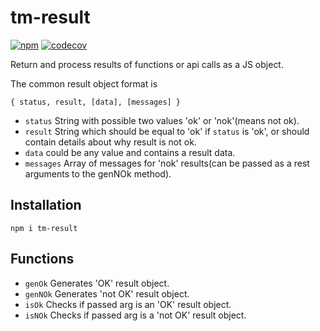 # tm-result

[![npm](https://img.shields.io/npm/v/tm-result.svg)](https://www.npmjs.org/package/tm-result)
[![codecov](https://codecov.io/gh/RomanBurunkov/tm-result/branch/main/graph/badge.svg?token=XQR8J8HAMW)](https://codecov.io/gh/RomanBurunkov/tm-result)

Return and process results of functions or api calls as a JS object.

The common result object format is 

```
{ status, result, [data], [messages] }
```

 - `status` String with possible two values 'ok' or 'nok'(means not ok).
 - `result` String which should be equal to 'ok' if `status` is 'ok', or should contain details about why result is not ok.
 - `data` could be any value and contains a result data.
 - `messages` Array of messages for 'nok' results(can be passed as a rest arguments to the genNOk method).


## Installation

```npm i tm-result```

## Functions

 - `genOk` Generates 'OK' result object.
 - `genNOk` Generates 'not OK' result object.
 - `isOk` Checks if passed arg is an 'OK' result object.
 - `isNOk` Checks if passed arg is a 'not OK' result object.
